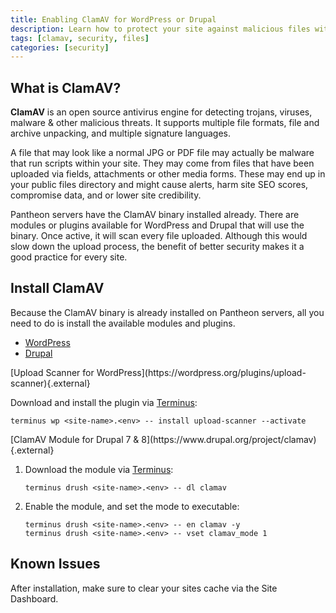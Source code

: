 ```yaml
---
title: Enabling ClamAV for WordPress or Drupal
description: Learn how to protect your site against malicious files with malware and other potential threats using ClamAV, an open source antivirus engine.
tags: [clamav, security, files]
categories: [security]
---
```


## What is ClamAV?

**ClamAV** is an open source antivirus engine for detecting trojans, viruses, malware & other malicious threats. It supports multiple file formats, file and archive unpacking, and multiple signature languages.

A file that may look like a normal JPG or PDF file may actually be malware that run scripts within your site. They may come from files that have been uploaded via fields, attachments or other media forms. These may end up in your public files directory and might cause alerts, harm site SEO scores, compromise data, and or lower site credibility.

Pantheon servers have the ClamAV binary installed already. There are modules or plugins available for WordPress and Drupal that will use the binary. Once active, it will scan every file uploaded. Although this would slow down the upload process, the benefit of better security makes it a good practice for every site.

## Install ClamAV

Because the ClamAV binary is already installed on Pantheon servers, all you need to do is install the available modules and plugins.

<!-- Nav tabs -->
  <ul class="nav nav-tabs" role="tablist">
    <!-- Active tab -->
    <li id="tab-1-id" role="presentation" class="active"><a href="#tab-1-anchor" aria-controls="tab-1-anchor" role="tab" data-toggle="tab">WordPress</a></li>
    <!-- 2nd Tab Nav -->
    <li id="tab-2-id" role="presentation"><a href="#tab-2-anchor" aria-controls="tab-2-anchor" role="tab" data-toggle="tab">Drupal</a></li>
  </ul>

<!-- Tab panes -->
<div class="tab-content">
<!-- Active pane content -->
<div role="tabpanel" class="tab-pane active" id="tab-1-anchor" markdown="1">
[Upload Scanner for WordPress](https://wordpress.org/plugins/upload-scanner){.external}

Download and install the plugin via [Terminus](/docs/terminus/):

```
terminus wp <site-name>.<env> -- install upload-scanner --activate
```
</div>


<!-- 2nd pane content -->
<div role="tabpanel" class="tab-pane" id="tab-2-anchor" markdown="1">
[ClamAV Module for Drupal 7 & 8](https://www.drupal.org/project/clamav){.external}

1. Download the module via [Terminus](/docs/terminus/):

   ```
   terminus drush <site-name>.<env> -- dl clamav
   ```

2. Enable the module, and set the mode to executable:

    ```
    terminus drush <site-name>.<env> -- en clamav -y
    terminus drush <site-name>.<env> -- vset clamav_mode 1
    ```
</div>
</div>



## Known Issues

After installation, make sure to clear your sites cache via the Site Dashboard.
